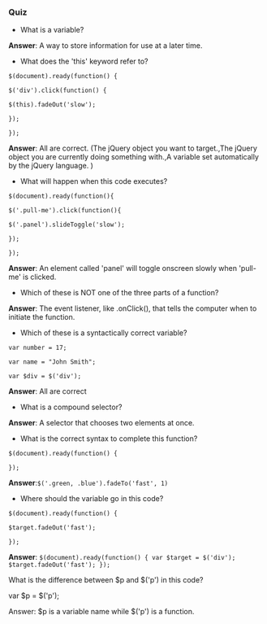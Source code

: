 ### Quiz

* What is a variable?

**Answer**: A way to store information for use at a later time.

* What does the 'this' keyword refer to?

`$(document).ready(function() {`

`$('div').click(function() {`

`$(this).fadeOut('slow');`

`});`

`});`

**Answer**: All are correct. \(The jQuery object you want to target.,The jQuery object you are currently doing something with.,A variable set automatically by the jQuery language. \)

* What will happen when this code executes?

`$(document).ready(function(){`

`$('.pull-me').click(function(){`

`$('.panel').slideToggle('slow');`

`});`

`});`

**Answer**: An element called 'panel' will toggle onscreen slowly when 'pull-me' is clicked.

* Which of these is NOT one of the three parts of a function?

**Answer**: The event listener, like .onClick\(\), that tells the computer when to initiate the function.

* Which of these is a syntactically correct variable?

`var number = 17;`

`var name = "John Smith";`

`var $div = $('div');`

**Answer**: All are correct

* What is a compound selector?

**Answer**: A selector that chooses two elements at once.

* What is the correct syntax to complete this function?

`$(document).ready(function() {`

`});`

**Answer**:`$('.green, .blue').fadeTo('fast', 1)`

* Where should the variable go in this code?

`$(document).ready(function() {`

`$target.fadeOut('fast');`

`});`

**Answer**: `$(document).ready(function() { var $target = $('div'); $target.fadeOut('fast'); });`

What is the difference between $p and $\('p'\) in this code?

var $p = $\('p'\);

Answer: $p is a variable name while $\('p'\) is a function.


